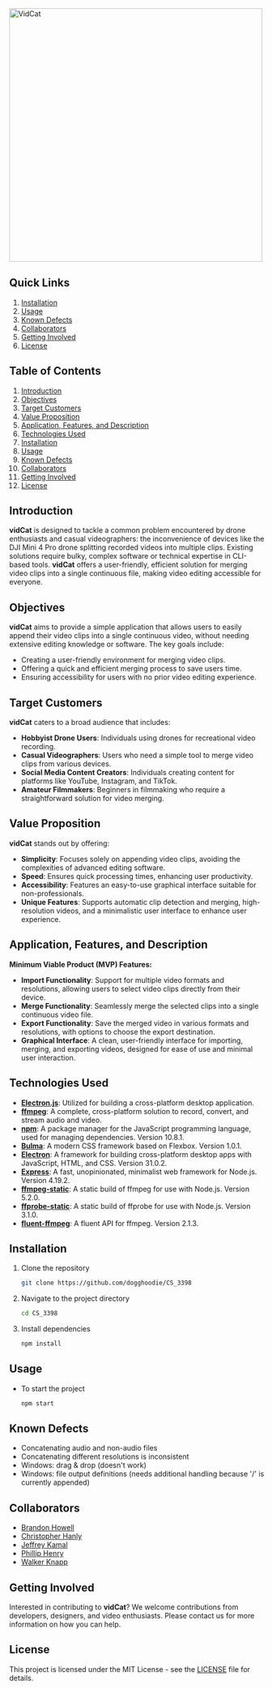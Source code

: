 <img src="splash.png" alt="VidCat" width="500" height="500">


## Quick Links
1. [Installation](#installation)
1. [Usage](#usage)
1. [Known Defects](#known-defects)
1. [Collaborators](#collaborators)
1. [Getting Involved](#getting-involved)
1. [License](#license)

## Table of Contents
1. [Introduction](#introduction)
2. [Objectives](#objectives)
3. [Target Customers](#target-customers)
4. [Value Proposition](#value-proposition)
5. [Application, Features, and Description](#application-features-and-description)
6. [Technologies Used](#technologies-used)
7. [Installation](#installation)
8. [Usage](#usage)
9. [Known Defects](#known-defects)
10. [Collaborators](#collaborators)
11. [Getting Involved](#getting-involved)
12. [License](#license)

## Introduction
**vidCat** is designed to tackle a common problem encountered by drone enthusiasts and casual videographers: the inconvenience of devices like the DJI Mini 4 Pro drone splitting recorded videos into multiple clips. Existing solutions require bulky, complex software or technical expertise in CLI-based tools. **vidCat** offers a user-friendly, efficient solution for merging video clips into a single continuous file, making video editing accessible for everyone.

## Objectives
**vidCat** aims to provide a simple application that allows users to easily append their video clips into a single continuous video, without needing extensive editing knowledge or software. The key goals include:
- Creating a user-friendly environment for merging video clips.
- Offering a quick and efficient merging process to save users time.
- Ensuring accessibility for users with no prior video editing experience.

## Target Customers
**vidCat** caters to a broad audience that includes:
- **Hobbyist Drone Users**: Individuals using drones for recreational video recording.
- **Casual Videographers**: Users who need a simple tool to merge video clips from various devices.
- **Social Media Content Creators**: Individuals creating content for platforms like YouTube, Instagram, and TikTok.
- **Amateur Filmmakers**: Beginners in filmmaking who require a straightforward solution for video merging.

## Value Proposition
**vidCat** stands out by offering:
- **Simplicity**: Focuses solely on appending video clips, avoiding the complexities of advanced editing software.
- **Speed**: Ensures quick processing times, enhancing user productivity.
- **Accessibility**: Features an easy-to-use graphical interface suitable for non-professionals.
- **Unique Features**: Supports automatic clip detection and merging, high-resolution videos, and a minimalistic user interface to enhance user experience.

## Application, Features, and Description
**Minimum Viable Product (MVP) Features:**
- **Import Functionality**: Support for multiple video formats and resolutions, allowing users to select video clips directly from their device.
- **Merge Functionality**: Seamlessly merge the selected clips into a single continuous video file.
- **Export Functionality**: Save the merged video in various formats and resolutions, with options to choose the export destination.
- **Graphical Interface**: A clean, user-friendly interface for importing, merging, and exporting videos, designed for ease of use and minimal user interaction.

## Technologies Used
- **[Electron.js](https://www.electronjs.org/)**: Utilized for building a cross-platform desktop application.
- **[ffmpeg](https://ffmpeg.org/)**: A complete, cross-platform solution to record, convert, and stream audio and video.
- **[npm](https://www.npmjs.com/)**: A package manager for the JavaScript programming language, used for managing dependencies. Version 10.8.1.
- **[Bulma](https://bulma.io/)**: A modern CSS framework based on Flexbox. Version 1.0.1.
- **[Electron](https://www.electronjs.org/)**: A framework for building cross-platform desktop apps with JavaScript, HTML, and CSS. Version 31.0.2.
- **[Express](https://expressjs.com/)**: A fast, unopinionated, minimalist web framework for Node.js. Version 4.19.2.
- **[ffmpeg-static](https://www.npmjs.com/package/ffmpeg-static)**: A static build of ffmpeg for use with Node.js. Version 5.2.0.
- **[ffprobe-static](https://www.npmjs.com/package/ffprobe-static)**: A static build of ffprobe for use with Node.js. Version 3.1.0.
- **[fluent-ffmpeg](https://www.npmjs.com/package/fluent-ffmpeg)**: A fluent API for ffmpeg. Version 2.1.3.

## Installation
1. Clone the repository
    ```bash
    git clone https://github.com/dogghoodie/CS_3398
    ```
2. Navigate to the project directory
    ```bash
    cd CS_3398
    ```
3. Install dependencies
    ```bash
    npm install
    ```

## Usage
- To start the project
    ```bash
    npm start
    ```

## Known Defects
- Concatenating audio and non-audio files
- Concatenating different resolutions is inconsistent
- Windows: drag & drop (doesn't work)
- Windows: file output definitions (needs additional handling because '/' is currently appended)

## Collaborators
- [Brandon Howell](https://github.com/bhow2)
- [Christopher Hanly](https://github.com/cmhrfx)
- [Jeffrey Kamal](https://github.com/jeffreykamal14)
- [Phillip Henry](https://github.com/zidelen)
- [Walker Knapp](https://github.com/dogghoodie)

## Getting Involved
Interested in contributing to **vidCat**? We welcome contributions from developers, designers, and video enthusiasts. Please contact us for more information on how you can help.

## License
This project is licensed under the MIT License - see the [LICENSE](LICENSE) file for details.
